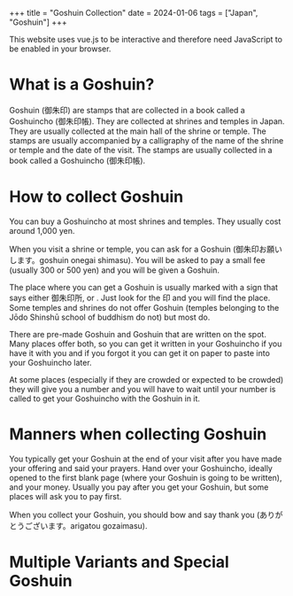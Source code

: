 +++
title = "Goshuin Collection"
date = 2024-01-06
tags = ["Japan", "Goshuin"]
+++

This website uses vue.js to be interactive and therefore need JavaScript to be enabled in your browser.

# What is a Goshuin?

Goshuin (御朱印) are stamps that are collected in a book called a Goshuincho (御朱印帳). They are collected at shrines and temples in Japan. They are usually collected at the main hall of the shrine or temple. The stamps are usually accompanied by a calligraphy of the name of the shrine or temple and the date of the visit. The stamps are usually collected in a book called a Goshuincho (御朱印帳).

# How to collect Goshuin

You can buy a Goshuincho at most shrines and temples. They usually cost around 1,000 yen.

When you visit a shrine or temple, you can ask for a Goshuin (御朱印お願いします。goshuin onegai shimasu). You will be asked to pay a small fee (usually 300 or 500 yen) and you will be given a Goshuin.

The place where you can get a Goshuin is usually marked with a sign that says either 御朱印所, or  .
Just look for the 印 and you will find the place. Some temples and shrines do not offer Goshuin (temples belonging to the Jōdo Shinshū school of buddhism do not) but most do.


There are pre-made Goshuin and Goshuin that are written on the spot. Many places offer both, so you can get it written in your Goshuincho if you have it with you and if you forgot it you can get it on paper to paste into your Goshuincho later.


At some places (especially if they are crowded or expected to be crowded) they will give you a number and you will have to wait until your number is called to get your Goshuincho with the Goshuin in it.

# Manners when collecting Goshuin

You typically get your Goshuin at the end of your visit after you have made your offering and said your prayers.
Hand over your Goshuincho, ideally opened to the first blank page (where your Goshuin is going to be written), and your money.
Usually you pay after you get your Goshuin, but some places will ask you to pay first.

When you collect your Goshuin, you should bow and say thank you (ありがとうございます。arigatou gozaimasu).

# Multiple Variants and Special Goshuin

